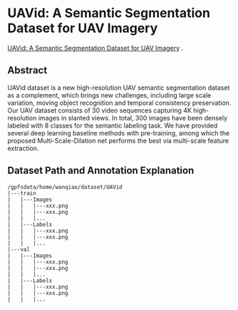 # UAVid: A Semantic Segmentation Dataset for UAV Imagery
[UAVid: A Semantic Segmentation Dataset for UAV Imagery](https://arxiv.org/abs/1810.10438) .  
 
## Abstract
UAVid dataset is a new high-resolution UAV semantic segmentation dataset as a complement, which brings new challenges, including large scale variation, moving object recognition and temporal consistency preservation. Our UAV dataset consists of 30 video sequences capturing 4K high-resolution images in slanted views. In total, 300 images have been densely labeled with 8 classes for the semantic labeling task. We have provided several deep learning baseline methods with pre-training, among which the proposed Multi-Scale-Dilation net performs the best via multi-scale feature extraction.  

## Dataset Path and Annotation Explanation 
```
/gpfsdata/home/wanqiao/dataset/UAVid
|---train  
|   |---Images  
|   |   |---xxx.png
|   |   |---xxx.png
|   |   |...   
|   |---Labels
|   |   |---xxx.png
|   |   |---xxx.png  
|   |   |...  
|---val  
|   |---Images  
|   |   |---xxx.png
|   |   |---xxx.png
|   |   |...   
|   |---Labels
|   |   |---xxx.png
|   |   |---xxx.png  
|   |   |...   
```    
